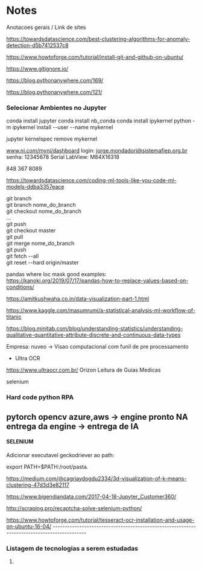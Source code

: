 # Notes
Anotacoes gerais / Link de sites  

https://towardsdatascience.com/best-clustering-algorithms-for-anomaly-detection-d5b7412537c8  

https://www.howtoforge.com/tutorial/install-git-and-github-on-ubuntu/  

https://www.gitignore.io/

https://blog.pythonanywhere.com/169/

https://blog.pythonanywhere.com/121/

### Selecionar Ambientes no Jupyter  
conda install jupyter
conda install nb_conda
conda install ipykernel
python -m ipykernel install --user --name mykernel

jupyter kernelspec remove mykernel

www.ni.com/myni/dashboard
login: jorge.mondadori@sistemafiep.org.br
senha: 12345678
Serial LabView: M84X16318  

848 367 8089

https://towardsdatascience.com/coding-ml-tools-like-you-code-ml-models-ddba3357eace    
  
git branch  
git branch nome_do_branch   
git checkout nome_do_branch  
...  
git push  
git checkout master  
git pull  
git merge nome_do_branch  
git push  
git fetch --all    
git reset --hard origin/master    
  
pandas where loc mask good examples:
https://kanoki.org/2019/07/17/pandas-how-to-replace-values-based-on-conditions/  
  
https://amitkushwaha.co.in/data-visualization-part-1.html  
  
https://www.kaggle.com/masumrumi/a-statistical-analysis-ml-workflow-of-titanic  
  
https://blog.minitab.com/blog/understanding-statistics/understanding-qualitative-quantitative-attribute-discrete-and-continuous-data-types  
  
Empresa: nuveo -> Visao computacional com funil de pre processamento
* Ultra OCR  
  
https://www.ultraocr.com.br/
  Orizon Leitura de Guias Medicas
  
  selenium

### Hard code python RPA
  pytorch
  opencv
  azure,aws -> engine pronto NA
  entrega da engine -> entrega de IA
 --------------------------------------------------------------------------------------------
 #### SELENIUM
  Adicionar executavel geckodriever ao path:  
  
  export PATH=$PATH:/root/pasta.
  
  https://medium.com/@cagriaydogdu2334/3d-visualization-of-k-means-clustering-47d3d3e82117
  
  https://www.bigendiandata.com/2017-04-18-Jupyter_Customer360/   
  
 http://scraping.pro/recaptcha-solve-selenium-python/  
 
   https://www.howtoforge.com/tutorial/tesseract-ocr-installation-and-usage-on-ubuntu-16-04/  --------------------------------------------------------------------------------------------
### Listagem de tecnologias a serem estudadas  
1.
